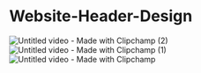 # Website-Header-Design
![Untitled video - Made with Clipchamp (2)](https://github.com/user-attachments/assets/7018a383-4df8-472a-bf81-414947a7a98d)
![Untitled video - Made with Clipchamp (1)](https://github.com/user-attachments/assets/8df6053b-d260-433f-aa26-c7abe28fe929)
![Untitled video - Made with Clipchamp](https://github.com/user-attachments/assets/cbce1ae7-5e2e-431d-ad96-8452cc7fb9e1)
